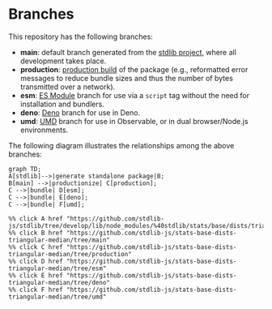 <!--

@license Apache-2.0

Copyright (c) 2022 The Stdlib Authors.

Licensed under the Apache License, Version 2.0 (the "License");
you may not use this file except in compliance with the License.
You may obtain a copy of the License at

    http://www.apache.org/licenses/LICENSE-2.0

Unless required by applicable law or agreed to in writing, software
distributed under the License is distributed on an "AS IS" BASIS,
WITHOUT WARRANTIES OR CONDITIONS OF ANY KIND, either express or implied.
See the License for the specific language governing permissions and
limitations under the License.

-->

# Branches

This repository has the following branches:

-   **main**: default branch generated from the [stdlib project][stdlib-url], where all development takes place.
-   **production**: [production build][production-url] of the package (e.g., reformatted error messages to reduce bundle sizes and thus the number of bytes transmitted over a network).
-   **esm**: [ES Module][esm-url] branch for use via a `script` tag without the need for installation and bundlers.
-   **deno**: [Deno][deno-url] branch for use in Deno.
-   **umd**: [UMD][umd-url] branch for use in Observable, or in dual browser/Node.js environments.

The following diagram illustrates the relationships among the above branches:

```mermaid
graph TD;
A[stdlib]-->|generate standalone package|B;
B[main] -->|productionize| C[production];
C -->|bundle| D[esm];
C -->|bundle| E[deno];
C -->|bundle| F[umd];

%% click A href "https://github.com/stdlib-js/stdlib/tree/develop/lib/node_modules/%40stdlib/stats/base/dists/triangular/median"
%% click B href "https://github.com/stdlib-js/stats-base-dists-triangular-median/tree/main"
%% click C href "https://github.com/stdlib-js/stats-base-dists-triangular-median/tree/production"
%% click D href "https://github.com/stdlib-js/stats-base-dists-triangular-median/tree/esm"
%% click E href "https://github.com/stdlib-js/stats-base-dists-triangular-median/tree/deno"
%% click F href "https://github.com/stdlib-js/stats-base-dists-triangular-median/tree/umd"
```

[stdlib-url]: https://github.com/stdlib-js/stdlib/tree/develop/lib/node_modules/%40stdlib/stats/base/dists/triangular/median
[production-url]: https://github.com/stdlib-js/stats-base-dists-triangular-median/tree/production
[deno-url]: https://github.com/stdlib-js/stats-base-dists-triangular-median/tree/deno
[umd-url]: https://github.com/stdlib-js/stats-base-dists-triangular-median/tree/umd
[esm-url]: https://github.com/stdlib-js/stats-base-dists-triangular-median/tree/esm